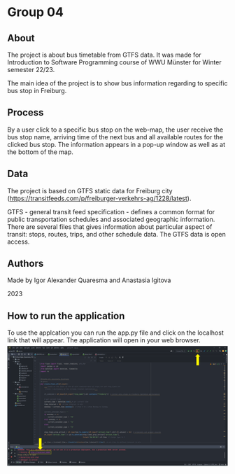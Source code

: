 # Group 04



## About

The project is about bus timetable from GTFS data. It was made for Introduction to Software Programming course of WWU Münster for Winter semester 22/23. 

The main idea of the project is to show bus information regarding to specific bus stop in Freiburg. 

## Process

By a user click to a specific bus stop on the web-map, the user receive the bus stop name, arriving time of the next bus and all available routes for the clicked bus stop. The information appears in a pop-up window as well as at the bottom of the map. 

## Data

The project is based on GTFS static data for Freiburg city (https://transitfeeds.com/p/freiburger-verkehrs-ag/1228/latest). 

GTFS - general transit feed specification - defines a common format for public transportation schedules and associated geographic information. There are several files that gives information about particular aspect of transit: stops, routes, trips, and other schedule data. The GTFS data is open access. 

## Authors

Made by Igor Alexander Quaresma and Anastasia Igitova

2023

## How to run the application
To use the applcation you can run the app.py file and click on the localhost link that will appear. The application will open in your web browser.
![Semantic description of image](/images/run_appplication.png "Run application")  
